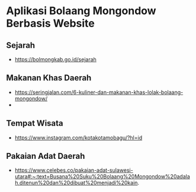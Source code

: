 # Aplikasi Bolaang Mongondow Berbasis Website

## Sejarah

- https://bolmongkab.go.id/sejarah

## Makanan Khas Daerah

- https://seringjalan.com/6-kuliner-dan-makanan-khas-lolak-bolaang-mongondow/
-

## Tempat Wisata

- https://www.instagram.com/kotakotamobagu/?hl=id

## Pakaian Adat Daerah

- https://www.celebes.co/pakaian-adat-sulawesi-utara#:~:text=Busana%20Suku%20Bolaang%20Mongondow%20adalah,ditenun%20dan%20dibuat%20menjadi%20kain.
